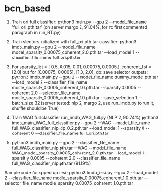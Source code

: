 # bcn_based

1) Train ori full classifier: python3 main.py --gpu 2 --model_file_name 'full_ori.pth.tar' (on server margo 2, 91.04%, for rt: first commented paragraph in run_RT.py)
2) Train slectors initialized with full_ori.pth.tar classifier: python3 imdb_main.py --gpu 2 --model_file_name model_sparsity_0.00075_coherent_2.0.pth.tar --load_model 1 --classifier_file_name full_ori.pth.tar

 3) For sparsity_list  =  [ 0.5,  0.015, 0.01, 0.00075, 0.0005,], coherent_list = [2.0] but for [0.00075, 0.0005], [1.0, 2.0], do: save selector outputs: python3 imdb_main.py --gpu 2 --model_file_name dummy_model.pth.tar --load_model 2 --classifier_file_name modle_sparsity_0.0005_coherent_1.0.pth.tar --sparsity 0.0005 --coherent 2.0
 --selector_file_name modle_sparsity_0.0005_coherent_1.0.pth.tar --save_selection 1 --batch_size 32 (server tested: nlp 2, margo 2, use run_imdb.py to run it, shuffle should be True) 

 4) Train WAG full classifier run_imdb_WAG_full.py (NLP 2, 90.74%)  python3 imdb_main_WAG_full_classifier.py --gpu 2 --WAG  --model_file_name full_WAG_classifier_nlp_dp_0.2.pth.tar --load_model 1 --sparsity 0 --coherent 0 --classifier_file_name ful
l_ori.pth.tar
 
 5) python3 imdb_main.py --gpu 2 --classifier_file_name full_WAG_classifier_nlp.pth.tar --WAG  --model_file_name WAG_model_sparsity_0.0005_coherent_2.0.pth.tar --load_model 1 --sparsit
y 0.0005 --coherent 2.0 --classifier_file_name full_WAG_classifier_nlp.pth.tar (91.19%)

 
 
 Sample code for spped up test; python3 imdb_test.py --gpu 2 --load_model 2 --classifier_file_name modle_sparsity_0.00075_coherent_1.0.pth.tar --selector_file_name modle_sparsity_0.00075_coherent_1.0.pth.tar






